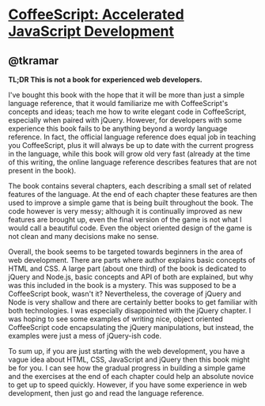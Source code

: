 [CoffeeScript: Accelerated JavaScript Development](http://www.amazon.com/CoffeeScript-Accelerated-Development-Trevor-Burnham/dp/1934356786?tag=rubyslava-20)
=========================================================================================================================================

@tkramar
--------

**TL;DR This is not a book for experienced web developers.**

I've bought this book with the hope that it will be more than just a simple
language reference, that it would familiarize me with CoffeeScript's concepts
and ideas; teach me how to write elegant code in CoffeeScript, especially when
paired with jQuery. However, for developers with some experience this book
fails to be anything beyond a wordy language reference. In fact, the official
language reference does equal job in teaching you CoffeeScript, plus it
will always be up to date with the current progress in the language, while this
book will grow old very fast (already at the time of this writing, the online
language reference describes features that are not present in the book).

The book contains several chapters, each describing a small set of related
features of the language. At the end of each chapter these features are then
used to improve a simple game that is being built throughout the book. The code
however is very messy; although it is continually improved as new features are
brought up, even the final version of the game is not what I would call a
beautiful code. Even the object oriented design of the game is not clean and
many decisions make no sense.

Overall, the book seems to be targeted towards beginners in the area of web
development. There are parts where author explains basic concepts of HTML and
CSS. A large part (about one third) of the book is dedicated to jQuery and
Node.js, basic concepts and API of both are explained, but why was this
included in the book is a mystery. This was supposed to be a CoffeeScript book,
wasn't it? Nevertheless, the coverage of jQuery and Node is very shallow and
there are certainly better books to get familiar with both technologies. I was
especially disappointed with the jQuery chapter. I was hoping to see some
examples of writing nice, object oriented CoffeeScript code encapsulating the
jQuery manipulations, but instead, the examples were just a mess of jQuery-ish
code.

To sum up, if you are just starting with the web development, you have a vague
idea about HTML, CSS, JavaScript and jQuery then this book might be for you. I
can see how the gradual progress in building a simple game and the exercises at
the end of each chapter could help an absolute novice to get up to speed
quickly. However, if you have some experience in web development, then just go
and read the language reference.
